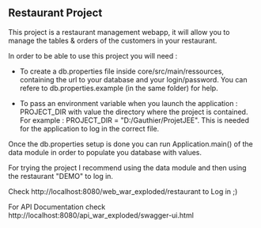 ## Restaurant Project

This project is a restaurant management webapp, it will allow you to manage the tables & orders of the customers in your restaurant.

In order to be able to use this project you will need :

- To create a db.properties file inside core/src/main/ressources, containing the url to your database and your login/password. You can refere to db.properties.example (in the same folder) for help.

- To pass an environment variable when you launch the application : PROJECT_DIR with value the directory where the project is contained. For example : PROJECT_DIR = "D:/Gauthier/ProjetJEE".
This is needed for the application to log in the correct file. 

Once the db.properties setup is done you can run Application.main() of the data module in order to populate you database with values. 

For trying the project I recommend using the data module and then using the restaurant "DEMO" to log in.

Check http://localhost:8080/web_war_exploded/restaurant to Log in ;) 

For API Documentation check http://localhost:8080/api_war_exploded/swagger-ui.html
